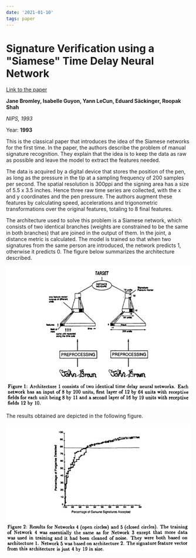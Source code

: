 ```yaml
---
date: '2021-01-10'
tags: paper
---
```

# Signature Verification using a "Siamese" Time Delay Neural Network

[Link to the paper](https://proceedings.neurips.cc/paper/1993/hash/288cc0ff022877bd3df94bc9360b9c5d-Abstract.html)

**Jane Bromley, Isabelle Guyon, Yann LeCun, Eduard Säckinger, Roopak Shah**

*NIPS, 1993*

Year: **1993**

This is the classical paper that introduces the idea of the Siamese networks for the first time. In the paper, the authors describe the problem of manual signature recognition. They explain that the idea is to keep the data as raw as possible and leave the model to extract the features needed.

The data is acquired by a digital device that stores the position of the pen, as long as the pressure in the tip at a sampling frequency of 200 samples per second. The spatial resolution is 300ppi and the signing area has a size of 5.5 x 3.5 inches. Hence three raw time series are collected, with the x and y coordinates and the pen pressure. The authors augment these features by calculating speed, accelerations and trigonometric transformations over the original features, totaling to 8 final features.

The architecture used to solve this problem is a Siamese network, which consists of two identical branches (weights are constrained to be the same in both branches) that are joined in the output of them. In the joint, a distance metric is calculated. The model is trained so that when two signatures from the same person are introduced, the network predicts 1, otherwise it predicts 0. The figure below summarizes the architecture described.

![](assets/bromley1993/architecture.png)

The results obtained are depicted in the following figure.

![](assets/bromley1993/pseudo-roc.png)